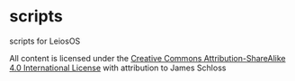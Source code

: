 # scripts
scripts for LeiosOS

All content is licensed under the [Creative Commons Attribution-ShareAlike 4.0 International License](https://creativecommons.org/licenses/by-sa/4.0/legalcode) with attribution to James Schloss
